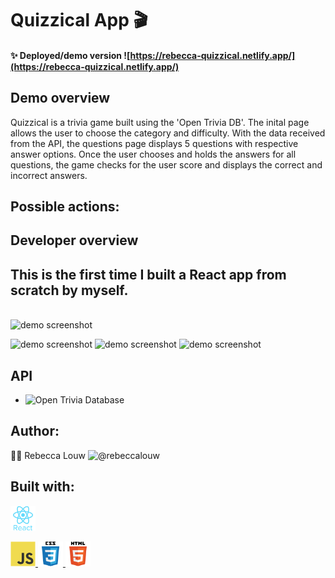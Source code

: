 # Quizzical App 🎬

#### ✨ Deployed/demo version ![https://rebecca-quizzical.netlify.app/](https://rebecca-quizzical.netlify.app/)

## Demo overview
Quizzical is a trivia game built using the 'Open Trivia DB'. The inital page allows the user to choose the category and difficulty. With the data received from the API, the questions page displays 5 questions with respective answer options. Once the user chooses and holds the answers for all questions, the game checks for the user score and displays the correct and incorrect answers. 

Possible actions:
- 


## Developer overview
This is the first time I built a React app from scratch by myself.
- 

<br/>

<img alt="demo screenshot" src="images/movie-watchlist-desktop1.png" width="400px"/>

<br/>

<img alt="demo screenshot" src="images/movie-watchlist-mobile1.png" width="250px" display="inline-block"/> <img alt="demo screenshot" src="images/movie-watchlist-mobile2.png" width="250px" display="inline-block"/> <img alt="demo screenshot" src="images/movie-watchlist-mobile3.png" width="250px" display="inline-block"/> 


## API
- ![Open Trivia Database](https://opentdb.com/)

## Author: 
👩‍💻 Rebecca Louw ![@rebeccalouw](https://github.com/rebeccalouw)

## Built with:
<a href="https://reactjs.org/" target="_blank" rel="noreferrer"> <img src="https://raw.githubusercontent.com/devicons/devicon/master/icons/react/react-original-wordmark.svg" alt="react" width="40" height="40"/> </a> 
<p align="left"> <a href="https://developer.mozilla.org/en-US/docs/Web/JavaScript" target="_blank" rel="noreferrer"> 
<img src="https://raw.githubusercontent.com/devicons/devicon/master/icons/javascript/javascript-original.svg" alt="javascript" width="40" height="40"/> </a> 
<a href="https://www.w3schools.com/css/" target="_blank" rel="noreferrer"> 
<img src="https://raw.githubusercontent.com/devicons/devicon/master/icons/css3/css3-original-wordmark.svg" alt="css3" width="40" height="40"/> </a> 
<a href="https://www.w3schools.com/html/" target="_blank" rel="noreferrer"> 
<img src="https://raw.githubusercontent.com/devicons/devicon/master/icons/html5/html5-original-wordmark.svg" alt="html5" width="40" height="40"/> </a> 

